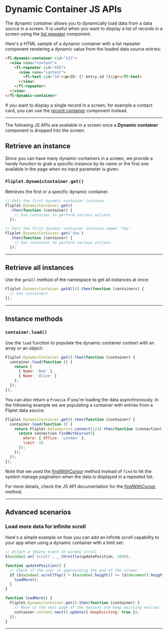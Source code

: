 # Dynamic Container JS APIs

The dynamic container allows you to dynamically load data from a data source in a screen. It is useful when you want to display a list of records in a screen using the [list repeater](/API/components/list-repeater.html) component.

Here's a HTML sample of a dynamic container with a list repeater component rendering a dynamic value from the loaded data source entries:

```html
<fl-dynamic-container cid="123">
  <view name="content">
    <fl-repeater cid="456">
      <view name="content">
        <fl-text cid="34"><p>ID: {! entry.id !}</p></fl-text>
      </view>
    </fl-repeater>
  </view>
</fl-dynamic-container>
```

If you want to display a single record in a screen, for example a contact card, you can use the [record container](/API/components/record-container.html) component instead.

---

The following JS APIs are available in a screen once a **Dynamic container** component is dropped into the screen.

## Retrieve an instance

Since you can have many dynamic containers in a screen, we provide a handy function to grab a specific instance by its name or the first one available in the page when no input parameter is given.

### `Fliplet.DynamicContainer.get()`

Retrieves the first or a specific dynamic container.

```js
// Gets the first dynamic container instance
Fliplet.DynamicContainer.get()
  .then(function (container) {
    // Use container to perform various actions
  });

// Gets the first dynamic container instance named 'foo'
Fliplet.DynamicContainer.get('foo')
  .then(function (container) {
    // Use container to perform various actions
  });
```

---

## Retrieve all instances

Use the `getAll` method of the namespace to get all instances at once:

```js
Fliplet.DynamicContainer.getAll().then(function (containers) {
  // Use containers
});
```

---

## Instance methods

### `container.load()`

Use the `load` function to populate the dynamic container context with an array or an object:

```js
Fliplet.DynamicContainer.get().then(function (container) {
  container.load(function () {
    return [
      { Name: 'Bob' },
      { Name: 'Alice' }
    ];
  });
});
```

You can also return a `Promise` if you're loading the data asynchronously. In the following example we are populating a container with entries from a Fliplet data source:

```js
Fliplet.DynamicContainer.get().then(function (container) {
  container.load(function () {
    return Fliplet.DataSources.connect(123).then(function (connection) {
      return connection.findWithCursor({
        where: { Office: 'London' },
        limit: 10
      });
    });
  });
});
```

Note that we used the [findWithCursor](/API/fliplet-datasources.html#fetch-all-records-from-a-data-source) method instead of `find` to let the system manage pagination when the data is displayed in a repeated list.

For more details, check the JS API documentation for the [findWithCursor](/API/fliplet-datasources.html#fetch-all-records-from-a-data-source) method.

---

## Advanced scenarios

### Load more data for infinite scroll

Here's a simple example on how you can add an infinite scroll capability to your app when using a dynamic container with a limit set:

```js
// Attach a jQuery event on window scroll
$(window).on('scroll', _.throttle(updatePosition, 200));

function updatePosition() {
  // Check if the user is approaching the end of the screen
  if ($(window).scrollTop() + $(window).height() >= ($(document).height() - 200)) {
    loadMore();
  }
}

function loadMore() {
  Fliplet.DynamicContainer.get().then(function (container) {
    // Move to the next page of the dataset and keep existing entries in the cursor
    container.context.next().update({ keepExisting: true });
  });
}
```

---
